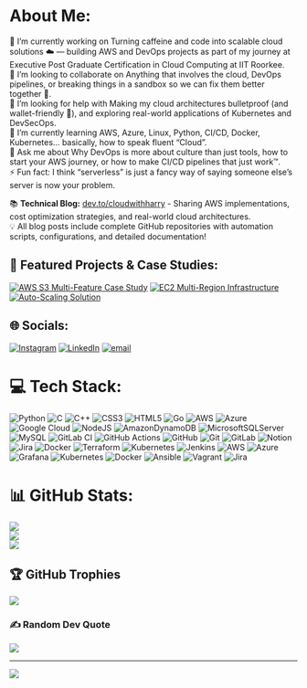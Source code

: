# About Me:
🔭 I’m currently working on Turning caffeine and code into scalable cloud solutions ☁️ — building AWS and DevOps projects as part of my journey at Executive Post Graduate Certification in Cloud Computing at IIT Roorkee.<br>👯 I’m looking to collaborate on Anything that involves the cloud, DevOps pipelines, or breaking things in a sandbox so we can fix them better together 🚀.<br>🤝 I’m looking for help with Making my cloud architectures bulletproof (and wallet-friendly 💸), and exploring real-world applications of Kubernetes and DevSecOps.<br>🌱 I’m currently learning AWS, Azure, Linux, Python, CI/CD, Docker, Kubernetes… basically, how to speak fluent “Cloud”.<br>💬 Ask me about Why DevOps is more about culture than just tools, how to start your AWS journey, or how to make CI/CD pipelines that just work™.<br>⚡ Fun fact: I think “serverless” is just a fancy way of saying someone else’s server is now your problem. 

📚 **Technical Blog:** [dev.to/cloudwithharry](https://dev.to/cloudwithharry) - Sharing AWS implementations, cost optimization strategies, and real-world cloud architectures. <br>
💡 All blog posts include complete GitHub repositories with automation scripts, configurations, and detailed documentation! <br>
## 🚀 Featured Projects & Case Studies:
[![AWS S3 Multi-Feature Case Study](https://img.shields.io/badge/AWS%20S3-Storage%20&%20Website%20Hosting-orange?logo=amazon-aws)](https://github.com/himanshu2604/s3-storage-website-casestudy)
[![EC2 Multi-Region Infrastructure](https://img.shields.io/badge/AWS%20EC2-Multi--Region%20Architecture-orange?logo=amazon-aws)](https://github.com/himanshu2604/ec2-ebs-casestudy)
[![Auto-Scaling Solution](https://img.shields.io/badge/AWS-Auto%20Scaling%20Infrastructure-orange?logo=amazon-aws)](https://github.com/himanshu2604/ELB-ASG-Casestudy)

## 🌐 Socials:
[![Instagram](https://img.shields.io/badge/Instagram-%23E4405F.svg?logo=Instagram&logoColor=white)](https://instagram.com/himanshu_nehete07) [![LinkedIn](https://img.shields.io/badge/LinkedIn-%230077B5.svg?logo=linkedin&logoColor=white)](https://linkedin.com/in/HimanshuNehete) [![email](https://img.shields.io/badge/Email-D14836?logo=gmail&logoColor=white)](mailto:himanshunehete2025@gmail.com) 


# 💻 Tech Stack:
![Python](https://img.shields.io/badge/python-3670A0?style=flat&logo=python&logoColor=ffdd54) ![C](https://img.shields.io/badge/c-%2300599C.svg?style=flat&logo=c&logoColor=white) ![C++](https://img.shields.io/badge/c++-%2300599C.svg?style=flat&logo=c%2B%2B&logoColor=white) ![CSS3](https://img.shields.io/badge/css3-%231572B6.svg?style=flat&logo=css3&logoColor=white) ![HTML5](https://img.shields.io/badge/html5-%23E34F26.svg?style=flat&logo=html5&logoColor=white) ![Go](https://img.shields.io/badge/go-%2300ADD8.svg?style=flat&logo=go&logoColor=white) ![AWS](https://img.shields.io/badge/AWS-%23FF9900.svg?style=flat&logo=amazon-aws&logoColor=white) ![Azure](https://img.shields.io/badge/azure-%230072C6.svg?style=flat&logo=microsoftazure&logoColor=white) ![Google Cloud](https://img.shields.io/badge/GoogleCloud-%234285F4.svg?style=flat&logo=google-cloud&logoColor=white) ![NodeJS](https://img.shields.io/badge/node.js-6DA55F?style=flat&logo=node.js&logoColor=white) ![AmazonDynamoDB](https://img.shields.io/badge/Amazon%20DynamoDB-4053D6?style=flat&logo=Amazon%20DynamoDB&logoColor=white) ![MicrosoftSQLServer](https://img.shields.io/badge/Microsoft%20SQL%20Server-CC2927?style=flat&logo=microsoft%20sql%20server&logoColor=white) ![MySQL](https://img.shields.io/badge/mysql-4479A1.svg?style=flat&logo=mysql&logoColor=white) ![GitLab CI](https://img.shields.io/badge/gitlab%20CI-%23181717.svg?style=flat&logo=gitlab&logoColor=white) ![GitHub Actions](https://img.shields.io/badge/github%20actions-%232671E5.svg?style=flat&logo=githubactions&logoColor=white) ![GitHub](https://img.shields.io/badge/github-%23121011.svg?style=flat&logo=github&logoColor=white) ![Git](https://img.shields.io/badge/git-%23F05033.svg?style=flat&logo=git&logoColor=white) ![GitLab](https://img.shields.io/badge/gitlab-%23181717.svg?style=flat&logo=gitlab&logoColor=white) ![Notion](https://img.shields.io/badge/Notion-%23000000.svg?style=flat&logo=notion&logoColor=white) ![Jira](https://img.shields.io/badge/jira-%230A0FFF.svg?style=flat&logo=jira&logoColor=white) ![Docker](https://img.shields.io/badge/docker-%230db7ed.svg?style=flat&logo=docker&logoColor=white) ![Terraform](https://img.shields.io/badge/terraform-%235835CC.svg?style=flat&logo=terraform&logoColor=white) ![Kubernetes](https://img.shields.io/badge/kubernetes-%23326ce5.svg?style=flat&logo=kubernetes&logoColor=white) ![Jenkins](https://img.shields.io/badge/jenkins-%232C5263.svg?style=flat&logo=jenkins&logoColor=white) ![AWS](https://img.shields.io/badge/AWS-%23FF9900.svg?style=flat&logo=amazon-aws&logoColor=white) ![Azure](https://img.shields.io/badge/azure-%230072C6.svg?style=flat&logo=microsoftazure&logoColor=white) ![Grafana](https://img.shields.io/badge/grafana-%23F46800.svg?style=flat&logo=grafana&logoColor=white) ![Kubernetes](https://img.shields.io/badge/kubernetes-%23326ce5.svg?style=flat&logo=kubernetes&logoColor=white) ![Docker](https://img.shields.io/badge/docker-%230db7ed.svg?style=flat&logo=docker&logoColor=white) ![Ansible](https://img.shields.io/badge/ansible-%231A1918.svg?style=flat&logo=ansible&logoColor=white) ![Vagrant](https://img.shields.io/badge/vagrant-%231563FF.svg?style=flat&logo=vagrant&logoColor=white) ![Jira](https://img.shields.io/badge/jira-%230A0FFF.svg?style=flat&logo=jira&logoColor=white)
# 📊 GitHub Stats:
![](https://github-readme-stats.vercel.app/api?username=himanshu2604&theme=vue-dark&hide_border=false&include_all_commits=false&count_private=false)<br/>
![](https://nirzak-streak-stats.vercel.app/?user=himanshu2604&theme=vue-dark&hide_border=false)<br/>
![](https://github-readme-stats.vercel.app/api/top-langs/?username=himanshu2604&theme=vue-dark&hide_border=false&include_all_commits=false&count_private=false&layout=compact)

## 🏆 GitHub Trophies
![](https://github-profile-trophy.vercel.app/?username=himanshu2604&theme=radical&no-frame=false&no-bg=true&margin-w=4)

### ✍️ Random Dev Quote
![](https://quotes-github-readme.vercel.app/api?type=horizontal&theme=radical)

---
[![](https://visitcount.itsvg.in/api?id=himanshu2604&icon=7&color=3)](https://visitcount.itsvg.in)

<!-- Proudly created with GPRM ( https://gprm.itsvg.in ) -->

<!--
**himanshu2604/himanshu2604** is a ✨ _special_ ✨ repository because its `README.md` (this file) appears on your GitHub profile.

Here are some ideas to get you started:

- 🔭 I’m currently working on ...
- 🌱 I’m currently learning ...
- 👯 I’m looking to collaborate on ...
- 🤔 I’m looking for help with ...
- 💬 Ask me about ...
- 📫 How to reach me: ...
- 😄 Pronouns: ...
- ⚡ Fun fact: ...
-->
